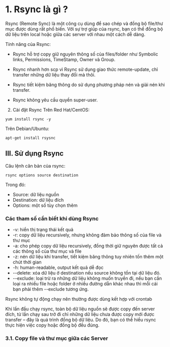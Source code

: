 # 1. Rsync là gì ?
Rsync (Remote Sync) là một công cụ dùng để sao chép và đồng bộ file/thư mục được dùng rất phổ biến. Với sự trợ giúp của rsync, bạn có thể đồng bộ dữ liệu trên local hoặc giữa các server với nhau một cách dễ dàng.

Tính năng của Rsync:

- Rsync hỗ trợ copy giữ nguyên thông số của files/folder như Symbolic links, Permissions, TimeStamp, Owner và Group.

- Rsync nhanh hơn scp vì Rsync sử dụng giao thức remote-update, chỉ transfer những dữ liệu thay đổi mà thôi.

- Rsync tiết kiệm băng thông do sử dụng phương pháp nén và giải nén khi transfer.

- Rsync không yêu cầu quyền super-user.

2. Cài đặt Rsync
Trên Red Hat/CentOS:
```
yum install rsync -y
```
Trên Debian/Ubuntu:
```
apt-get install rsysnc
```

## III. Sử dụng Rsync
Câu lệnh căn bản của rsync:
```
rsync options source destination
```
Trong đó:

- Source: dữ liệu nguồn
- Destination: dữ liệu đích
- Options: một số tùy chọn thêm
### Các tham số cần biết khi dùng Rsync

- -v: hiển thị trạng thái kết quả
- -r: copy dữ liệu recursively, nhưng không đảm bảo thông số của file và thư mục
- -a: cho phép copy dữ liệu recursively, đồng thời giữ nguyên được tất cả các thông số của thư mục và file
- -z: nén dữ liệu khi transfer, tiết kiệm băng thông tuy nhiên tốn thêm một chút thời gian
- -h: human-readable, output kết quả dễ đọc
- --delete: xóa dữ liệu ở destination nếu source không tồn tại dữ liệu đó.
- --exclude: loại trừ ra những dữ liệu không muốn truyền đi, nếu bạn cần loại ra nhiều file hoặc folder ở nhiều đường dẫn khác nhau thì mỗi cái bạn phải thêm --exclude tương ứng.

Rsync không tự động chạy nên thường được dùng kết hợp với crontab

Khi lần đầu chạy rsync, toàn bộ dữ liệu nguồn sẽ được copy đến server đích, từ lần chạy sau trở đi chỉ những dữ liệu chưa được copy mới được transfer – đây là quá trình đồng bộ dữ liệu. Do đó, bạn có thể hiểu rsync thực hiện việc copy hoặc đồng bộ đều đúng.
### 3.1. Copy file và thư mục giữa các Server